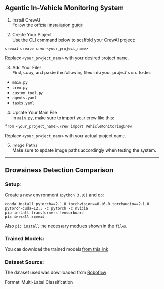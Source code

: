 ## Agentic In-Vehicle Monitoring System


1. Install CrewAI  
Follow the official [installation guide](https://docs.crewai.com/installation)

2. Create Your Project  
Use the CLI command below to scaffold your CrewAI project:
```
crewai create crew <your_project_name>
```
Replace `<your_project_name>` with your desired project name.

3. Add Your Files  
Find, copy, and paste the following files into your project's src folder:
- `main.py`
- `crew.py`
- `custom_tool.py`
- `agents.yaml`
- `tasks.yaml`

4. Update Your Main File  
In `main.py`, make sure to import your crew like this:
```
from <your_project_name>.crew import VehicleMonitoringCrew
```
Replace `<your_project_name>` with your actual project name.

5. Image Paths  
Make sure to update image paths accordingly when testing the system.

---

## Drowsiness Detection Comparison

### Setup:
Create a new environment `(python 3.10)` and do:
```
conda install pytorch==2.1.0 torchvision==0.16.0 torchaudio==2.1.0 pytorch-cuda=12.1 -c pytorch -c nvidia
pip install transformers tensorboard
pip install openai
```

Also `pip install` the necessary modules shown in the `files`.

### Trained Models:  
You can download the trained models [from this link](https://mbzuaiac-my.sharepoint.com/:f:/g/personal/abdulrahman_almarzooqi_mbzuai_ac_ae/EvQ8EdsW-5hJssT97RrzPkQBiCz2BvkH3qnCg57zUXIrCQ?e=hLsngV)

### Dataset Source:  
The dataset used was downloaded from [Roboflow](https://universe.roboflow.com/yolo-yvl6h/drowsiness-fatigue_detection/dataset/4)

Format: Multi-Label Classification
